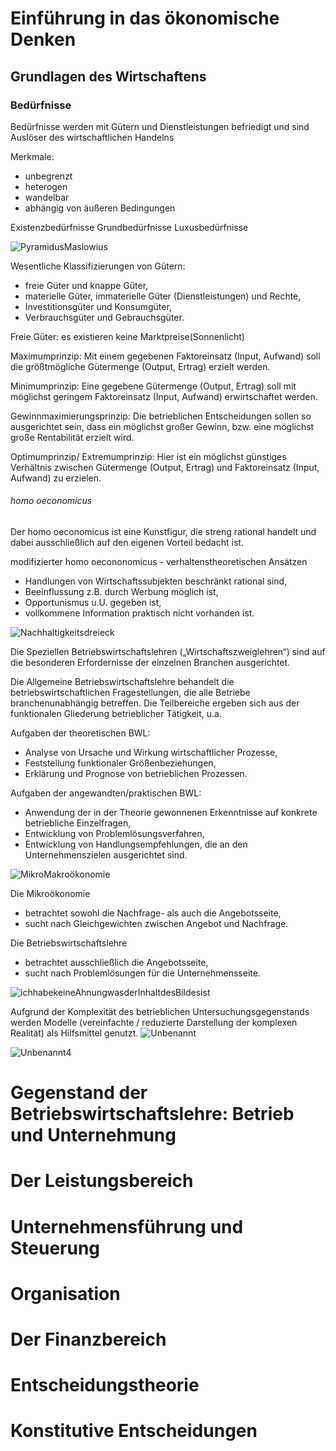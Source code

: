 # Einführung in das ökonomische Denken

## Grundlagen des Wirtschaftens

### Bedürfnisse

Bedürfnisse werden mit Gütern und Dienstleistungen befriedigt und sind Auslöser des wirtschaftlichen Handelns

Merkmale:

* unbegrenzt
* heterogen
* wandelbar
* abhängig von äußeren Bedingungen


Existenzbedürfnisse
Grundbedürfnisse
Luxusbedürfnisse

![PyramidusMaslowius](D:\Studium\Semester4\Semester4\BWL\Bilder\PyramidusMaslowius.PNG)

Wesentliche Klassifizierungen von Gütern:
* freie Güter und knappe Güter,
* materielle Güter, immaterielle Güter (Dienstleistungen) und Rechte,
* Investitionsgüter und Konsumgüter,
* Verbrauchsgüter und Gebrauchsgüter. 

Freie Güter: es existieren keine Marktpreise(Sonnenlicht)

Maximumprinzip: Mit einem gegebenen Faktoreinsatz (Input, Aufwand) soll die größtmögliche Gütermenge (Output, Ertrag) erzielt werden.

Minimumprinzip: Eine gegebene Gütermenge (Output, Ertrag) soll mit möglichst geringem Faktoreinsatz (Input, Aufwand) erwirtschaftet werden. 

Gewinnmaximierungsprinzip: Die betrieblichen Entscheidungen sollen so ausgerichtet sein, dass ein möglichst großer Gewinn, bzw. eine möglichst große Rentabilität erzielt wird. 

Optimumprinzip/ Extremumprinzip: Hier ist ein möglichst günstiges Verhältnis zwischen Gütermenge (Output, Ertrag) und Faktoreinsatz (Input, Aufwand) zu erzielen. 

###### homo oeconomicus

Der homo oeconomicus ist eine Kunstfigur, die streng rational handelt und dabei ausschließlich auf den eigenen Vorteil bedacht ist. 

modifizierter homo oecononomicus - verhaltenstheoretischen Ansätzen 

* Handlungen von Wirtschaftssubjekten beschränkt rational sind,
* Beeinflussung z.B. durch Werbung möglich ist,
* Opportunismus u.U. gegeben ist, 
* vollkommene Information praktisch nicht vorhanden ist. 

![Nachhaltigkeitsdreieck](D:\Studium\Semester4\Semester4\BWL\Bilder\Nachhaltigkeitsdreieck.PNG)

Die Speziellen Betriebswirtschaftslehren („Wirtschaftszweiglehren“) sind auf die besonderen Erfordernisse der einzelnen Branchen ausgerichtet.    

Die Allgemeine Betriebswirtschaftslehre behandelt die betriebswirtschaftlichen Fragestellungen, die alle Betriebe branchenunabhängig betreffen. Die Teilbereiche ergeben sich aus der funktionalen Gliederung betrieblicher Tätigkeit, u.a. 

Aufgaben der theoretischen BWL: 

* Analyse von Ursache und Wirkung wirtschaftlicher Prozesse,
* Feststellung funktionaler Größenbeziehungen,
* Erklärung und Prognose von betrieblichen Prozessen. 

Aufgaben der angewandten/praktischen BWL:

+ Anwendung der in der Theorie gewonnenen Erkenntnisse auf konkrete betriebliche Einzelfragen,
+ Entwicklung von Problemlösungsverfahren,
+ Entwicklung von Handlungsempfehlungen, die an den Unternehmenszielen ausgerichtet sind. 

![MikroMakroökonomie](D:\Studium\Semester4\Semester4\BWL\Bilder\MikroMakroökonomie.PNG)

Die Mikroökonomie

+ betrachtet sowohl die Nachfrage- als auch die Angebotsseite,
+ sucht nach Gleichgewichten zwischen Angebot und Nachfrage. 

Die Betriebswirtschaftslehre

+ betrachtet ausschließlich die Angebotsseite,
+ sucht nach Problemlösungen für die Unternehmensseite.

![ichhabekeineAhnungwasderInhaltdesBildesist](D:\Studium\Semester4\Semester4\BWL\Bilder\ichhabekeineAhnungwasderInhaltdesBildesist.PNG)

Aufgrund der Komplexität des betrieblichen Untersuchungsgegenstands werden Modelle (vereinfachte / reduzierte Darstellung der komplexen Realität) als Hilfsmittel genutzt. ![Unbenannt](D:\Studium\Semester4\Semester4\BWL\Bilder\Unbenannt.PNG)



![Unbenannt4](D:\Studium\Semester4\Semester4\BWL\Bilder\Unbenannt4.PNG)


# Gegenstand der Betriebswirtschaftslehre: Betrieb und Unternehmung



# Der Leistungsbereich



# Unternehmensführung und Steuerung



# Organisation



# Der Finanzbereich



# Entscheidungstheorie



# Konstitutive Entscheidungen


